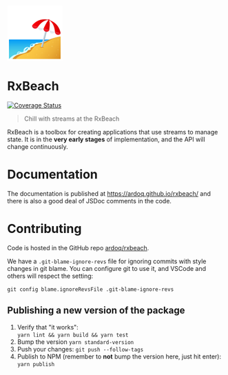 ![Beach with umbrella](docs/beach_with_umbrella.png)

# RxBeach
[![Coverage Status](https://coveralls.io/repos/github/ardoq/rxbeach/badge.svg?branch=master)](https://coveralls.io/github/ardoq/rxbeach?branch=master)
> Chill with streams at the RxBeach

RxBeach is a toolbox for creating applications that use streams to manage
state. It is in the **very early stages** of implementation, and the API will
change continuously.

# Documentation

The documentation is published at https://ardoq.github.io/rxbeach/ and there is also 
a good deal of JSDoc comments in the code.

# Contributing
Code is hosted in the GitHub repo [ardoq/rxbeach](https://github.com/ardoq/rxbeach).

We have a `.git-blame-ignore-revs` file for ignoring commits with style changes
in git blame. You can configure git to use it, and VSCode and others will
respect the setting:

    git config blame.ignoreRevsFile .git-blame-ignore-revs

## Publishing a new version of the package
1. Verify that "it works":  
   `yarn lint && yarn build && yarn test`
2. Bump the version
   `yarn standard-version`
3. Push your changes:
   `git push --follow-tags`
4. Publish to NPM (remember to **not** bump the version here, just hit enter):  
   `yarn publish`
